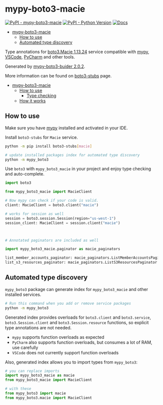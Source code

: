# mypy-boto3-macie

[![PyPI - mypy-boto3-macie](https://img.shields.io/pypi/v/mypy-boto3-macie.svg?color=blue)](https://pypi.org/project/mypy-boto3-macie)
[![PyPI - Python Version](https://img.shields.io/pypi/pyversions/mypy-boto3-macie.svg?color=blue)](https://pypi.org/project/mypy-boto3-macie)
[![Docs](https://img.shields.io/readthedocs/mypy-boto3-builder.svg?color=blue)](https://mypy-boto3-builder.readthedocs.io/)

- [mypy-boto3-macie](#mypy-boto3-macie)
  - [How to use](#how-to-use)
  - [Automated type discovery](#automated-type-discovery)


Type annotations for
[boto3.Macie 1.13.24](https://boto3.amazonaws.com/v1/documentation/api/1.13.24/reference/services/macie.html#Macie) service
compatible with [mypy](https://github.com/python/mypy), [VSCode](https://code.visualstudio.com/),
[PyCharm](https://www.jetbrains.com/pycharm/) and other tools.

Generated by [mypy-boto3-buider 2.0.2](https://github.com/vemel/mypy_boto3_builder).

More information can be found on [boto3-stubs](https://pypi.org/project/boto3-stubs/) page.

- [mypy-boto3-macie](#mypy-boto3-macie)
  - [How to use](#how-to-use)
    - [Type checking](#type-checking)
  - [How it works](#how-it-works)

## How to use

Make sure you have [mypy](https://github.com/python/mypy) installed and activated in your IDE.

Install `boto3-stubs` for `Macie` service.

```bash
python -m pip install boto3-stubs[macie]

# update installed packages index for automated type discovery
python -m mypy_boto3
```

Use `boto3` with `mypy_boto3_macie` in your project and enjoy type checking and auto-complete.

```python
import boto3

from mypy_boto3_macie import MacieClient

# Now mypy can check if your code is valid.
client: MacieClient = boto3.client("macie")

# works for session as well
session = boto3.session.Session(region="us-west-1")
session_client: MacieClient = session.client("macie")



# Annotated paginators are included as well

import mypy_boto3_macie.paginator as macie_paginators

list_member_accounts_paginator: macie_paginators.ListMemberAccountsPaginator = client.get_paginator("list_member_accounts")
list_s3_resources_paginator: macie_paginators.ListS3ResourcesPaginator = client.get_paginator("list_s3_resources")
```

## Automated type discovery

`mypy_boto3` package can generate index for `mypy_boto3_macie` and other installed services.

```bash
# Run this command when you add or remove service packages
python -m mypy_boto3
```

Generated index provides overloads for `boto3.client` and `boto3.service`,
`boto3.Session.client` and `boto3.Session.resource` functions,
so explicit type annotations are not needed.

- `mypy` supports function overloads as expected
- `PyCharm` also supports function overloads, but consumes a lot of RAM, use carefully
- `VSCode` does not currently support function overloads

Also, generated index allows you to import types from `mypy_boto3`:

```python
# you can replace imports
import mypy_boto3_macie as macie
from mypy_boto3_macie import MacieClient

# with these
from mypy_boto3 import macie
from mypy_boto3.macie import MacieClient
```
